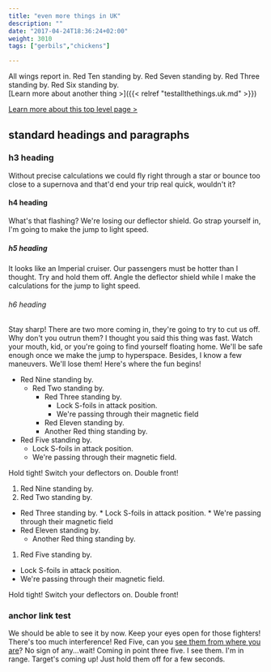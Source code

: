 ```yaml
---
title: "even more things in UK"
description: ""
date: "2017-04-24T18:36:24+02:00"
weight: 3010
tags: ["gerbils","chickens"]

---
```


All wings report in. Red Ten standing by. Red Seven standing by. Red Three standing by. Red Six standing by.  
[Learn more about another thing &gt;]({{< relref "testallthethings.uk.md" >}})

[Learn more about this top level page &gt;](/test1)
<!--more-->

## standard headings and paragraphs

### h3 heading

Without precise calculations we could fly right through a star or bounce too close to a supernova and that'd end your trip real quick, wouldn't it?

#### h4 heading

What's that flashing? We're losing our deflector shield. Go strap yourself in, I'm going to make the jump to light speed.

##### h5 heading

It looks like an Imperial cruiser. Our passengers must be hotter than I thought. Try and hold them off. Angle the deflector shield while I make the calculations for the jump to light speed.

###### h6 heading

Stay sharp! There are two more coming in, they're going to try to cut us off. Why don't you outrun them? I thought you said this thing was fast. Watch your mouth, kid, or you're going to find yourself floating home. We'll be safe enough once we make the jump to hyperspace. Besides, I know a few maneuvers. We'll lose them! Here's where the fun begins!



* Red Nine standing by.
  * Red Two standing by.
      * Red Three standing by.
          * Lock S-foils in attack position.
          * We're passing through their magnetic field
      * Red Eleven standing by.
      * Another Red thing standing by.
* Red Five standing by.
  * Lock S-foils in attack position.
  * We're passing through their magnetic field.

Hold tight! Switch your deflectors on. Double front!

1. Red Nine standing by.
1.  Red Two standing by.
  * Red Three standing by.
        * Lock S-foils in attack position.
        * We're passing through their magnetic field
  * Red Eleven standing by.
      * Another Red thing standing by.
1. Red Five standing by.
  * Lock S-foils in attack position.
  * We're passing through their magnetic field.

Hold tight! Switch your deflectors on. Double front!

### anchor link test

We should be able to see it by now. Keep your eyes open for those fighters! There's too much interference! Red Five, can you [see them from where you are](#standard-headings-and-paragraphs)? No sign of any...wait! Coming in point three five. I see them. I'm in range. Target's coming up! Just hold them off for a few seconds.
